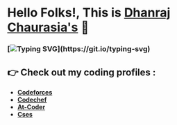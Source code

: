 # Hello Folks!, This is [**Dhanraj Chaurasia's**](https://dhanrajchaurasia.github.io/) :wave:
### [![Typing SVG](https://readme-typing-svg.herokuapp.com?font=Roboto&color=%23FFF03C&size=25&center=true&vCenter=true&width=800&height=40&lines=Hello+Folks!+%2C++I+am+Dhanraj+Chaurasia.;I+am+a+2nd+year+student+at+MNNIT+Allahabad.;I+am+an+enthusiast+frontend+web+developer.;I+am+a+competitive+programmer+(coder).+;I+am+enthusiast+to+learn+new+things.;I+am+a+quick+learner+to+develop+new+skills.)](https://git.io/typing-svg)
## :point_right: Check out my coding profiles : 
- [**Codeforces**](https://codeforces.com/profile/coderdhanraj)
- [**Codechef**](https://codechef.com/users/coderdhanraj/)
- [**At-Coder**](https://atcoder.jp/users/coderdhanraj/)
- [**Cses**](https://cses.fi/user/75925/)
<!-- - [**Hackerearth**](https://www.hackerearth.com/@coderdhanraj) -->
